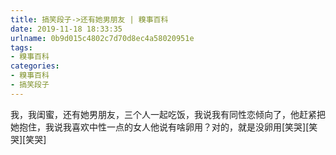 ```yaml
---
title: 搞笑段子->还有她男朋友 | 糗事百科
date: 2019-11-18 18:33:35
urlname: 0b9d015c4802c7d70d8ec4a58020951e
tags: 
- 糗事百科
categories:
- 糗事百科
- 搞笑段子
---
```

我，我闺蜜，还有她男朋友，三个人一起吃饭，我说我有同性恋倾向了，他赶紧把她抱住，我说我喜欢中性一点的女人他说有啥卵用？对的，就是没卵用[笑哭][笑哭][笑哭]


